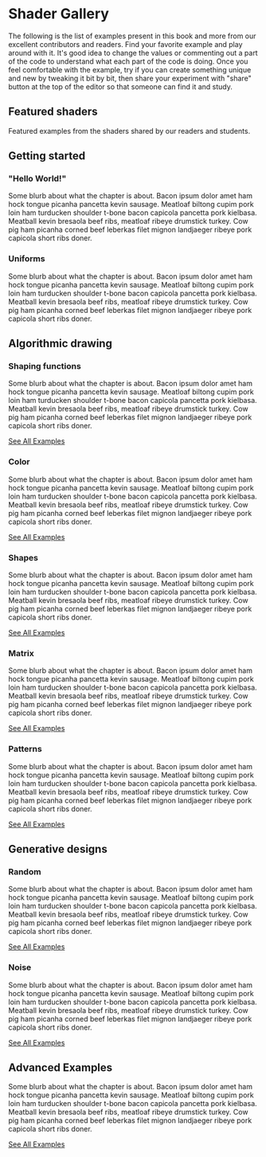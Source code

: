 # Shader Gallery

The following is the list of examples present in this book and more from our excellent contributors and readers. Find your favorite example and play around with it. It's good idea to change the values or commenting out a part of the code to understand what each part of the code is doing. Once you feel comfortable with the example, try if you can create something unique and new by tweaking it bit by bit, then share your experiment with "share" button at the top of the editor so that someone can find it and study.

## Featured shaders

Featured examples from the shaders shared by our readers and students.

<div id="shared-examples"></div>
<script type="text/javascript">gallery.createExampleList("shared", 9)</script>
<!---
<div class="extra-container"><a href="shared.php">See All Shared Shaders</a></div>
--->

## Getting started
### "Hello World!"

Some blurb about what the chapter is about. Bacon ipsum dolor amet ham hock tongue picanha pancetta kevin sausage. Meatloaf biltong cupim pork loin ham turducken shoulder t-bone bacon capicola pancetta pork kielbasa. Meatball kevin bresaola beef ribs, meatloaf ribeye drumstick turkey. Cow pig ham picanha corned beef leberkas filet mignon landjaeger ribeye pork capicola short ribs doner.

<div id="c02-examples"></div>
<script type="text/javascript">gallery.createExampleList("c02", 3)</script>


### Uniforms

Some blurb about what the chapter is about. Bacon ipsum dolor amet ham hock tongue picanha pancetta kevin sausage. Meatloaf biltong cupim pork loin ham turducken shoulder t-bone bacon capicola pancetta pork kielbasa. Meatball kevin bresaola beef ribs, meatloaf ribeye drumstick turkey. Cow pig ham picanha corned beef leberkas filet mignon landjaeger ribeye pork capicola short ribs doner.

<div id="c03-examples"></div>
<script type="text/javascript">gallery.createExampleList("c03", 3)</script>

## Algorithmic drawing
### Shaping functions

Some blurb about what the chapter is about. Bacon ipsum dolor amet ham hock tongue picanha pancetta kevin sausage. Meatloaf biltong cupim pork loin ham turducken shoulder t-bone bacon capicola pancetta pork kielbasa. Meatball kevin bresaola beef ribs, meatloaf ribeye drumstick turkey. Cow pig ham picanha corned beef leberkas filet mignon landjaeger ribeye pork capicola short ribs doner.

<div id="c05-examples"></div>
<script type="text/javascript">gallery.createExampleList("c05", 3)</script>
<div class="extra-container"><a href="c05.php">See All Examples</a></div>

### Color

Some blurb about what the chapter is about. Bacon ipsum dolor amet ham hock tongue picanha pancetta kevin sausage. Meatloaf biltong cupim pork loin ham turducken shoulder t-bone bacon capicola pancetta pork kielbasa. Meatball kevin bresaola beef ribs, meatloaf ribeye drumstick turkey. Cow pig ham picanha corned beef leberkas filet mignon landjaeger ribeye pork capicola short ribs doner.

<div id="c06-examples"></div>
<script type="text/javascript">gallery.createExampleList("c06", 3)</script>
<div class="extra-container"><a href="c06.php">See All Examples</a></div>

### Shapes

Some blurb about what the chapter is about. Bacon ipsum dolor amet ham hock tongue picanha pancetta kevin sausage. Meatloaf biltong cupim pork loin ham turducken shoulder t-bone bacon capicola pancetta pork kielbasa. Meatball kevin bresaola beef ribs, meatloaf ribeye drumstick turkey. Cow pig ham picanha corned beef leberkas filet mignon landjaeger ribeye pork capicola short ribs doner.

<div id="c07-examples"></div>
<script type="text/javascript">gallery.createExampleList("c07", 3)</script>
<div class="extra-container"><a href="c07.php">See All Examples</a></div>

### Matrix

Some blurb about what the chapter is about. Bacon ipsum dolor amet ham hock tongue picanha pancetta kevin sausage. Meatloaf biltong cupim pork loin ham turducken shoulder t-bone bacon capicola pancetta pork kielbasa. Meatball kevin bresaola beef ribs, meatloaf ribeye drumstick turkey. Cow pig ham picanha corned beef leberkas filet mignon landjaeger ribeye pork capicola short ribs doner.

<div id="c08-examples"></div>
<script type="text/javascript">gallery.createExampleList("c08", 3)</script>
<div class="extra-container"><a href="c08.php">See All Examples</a></div>

### Patterns

Some blurb about what the chapter is about. Bacon ipsum dolor amet ham hock tongue picanha pancetta kevin sausage. Meatloaf biltong cupim pork loin ham turducken shoulder t-bone bacon capicola pancetta pork kielbasa. Meatball kevin bresaola beef ribs, meatloaf ribeye drumstick turkey. Cow pig ham picanha corned beef leberkas filet mignon landjaeger ribeye pork capicola short ribs doner.

<div id="c09-examples"></div>
<script type="text/javascript">gallery.createExampleList("c09", 3)</script>
<div class="extra-container"><a href="c09.php">See All Examples</a></div>


## Generative designs
### Random

Some blurb about what the chapter is about. Bacon ipsum dolor amet ham hock tongue picanha pancetta kevin sausage. Meatloaf biltong cupim pork loin ham turducken shoulder t-bone bacon capicola pancetta pork kielbasa. Meatball kevin bresaola beef ribs, meatloaf ribeye drumstick turkey. Cow pig ham picanha corned beef leberkas filet mignon landjaeger ribeye pork capicola short ribs doner.

<div id="c10-examples"></div>
<script type="text/javascript">gallery.createExampleList("c10", 3)</script>
<div class="extra-container"><a href="c10.php">See All Examples</a></div>

### Noise

Some blurb about what the chapter is about. Bacon ipsum dolor amet ham hock tongue picanha pancetta kevin sausage. Meatloaf biltong cupim pork loin ham turducken shoulder t-bone bacon capicola pancetta pork kielbasa. Meatball kevin bresaola beef ribs, meatloaf ribeye drumstick turkey. Cow pig ham picanha corned beef leberkas filet mignon landjaeger ribeye pork capicola short ribs doner.

<div id="c11-examples"></div>
<script type="text/javascript">gallery.createExampleList("c11", 3)</script>
<div class="extra-container"><a href="c11.php">See All Examples</a></div>


## Advanced Examples

Some blurb about what the chapter is about. Bacon ipsum dolor amet ham hock tongue picanha pancetta kevin sausage. Meatloaf biltong cupim pork loin ham turducken shoulder t-bone bacon capicola pancetta pork kielbasa. Meatball kevin bresaola beef ribs, meatloaf ribeye drumstick turkey. Cow pig ham picanha corned beef leberkas filet mignon landjaeger ribeye pork capicola short ribs doner.

<div id="advanced-examples"></div>
<script type="text/javascript">gallery.createExampleList("advanced", 3)</script>
<div class="extra-container"><a href="advanced.php">See All Examples</a></div>
